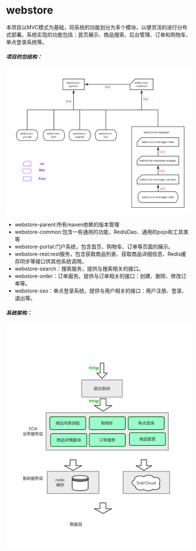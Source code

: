 # webstore
本项目以MVC模式为基础，将系统的功能划分为多个模块，以便灵活的进行分布式部署。系统实现的功能包括：首页展示、商品搜索、后台管理、订单和购物车、单点登录系统等。
##### 项目的包结构：
![](https://github.com/RisenZhong/RisenZhong.github.io/blob/master/uploads/images/webstore/struct.png)
- webstore-parent:所有maven依赖的版本管理
- webstore-common:包含一些通用的功能，RedisDao、通用的pojo和工具类等
- webstore-portal:门户系统，包含首页、购物车、订单等页面的展示。
- webstore-rest:rest服务，包含获取商品列表、获取商品详细信息、Redis缓存同步等接口供其他系统调用。
- webstore-search：搜索服务，提供与搜索相关的接口。
- webstore-order：订单服务。提供与订单相关的接口：创建、删除、修改订单等。
- webstore-sso：单点登录系统，提供与用户相关的接口：用户注册、登录、退出等。
##### 系统架构：
![](https://github.com/RisenZhong/RisenZhong.github.io/blob/master/uploads/images/webstore/frame.png)

